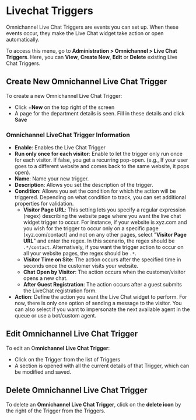 # Livechat Triggers

Omnichannel Live Chat Triggers are events you can set up. When these events occur, they make the Live Chat widget take action or open automatically.

To access this menu, go to **Administration > Omnichannel > Live Chat Triggers**. Here, you can **View**, **Create New**, **Edit** or **Delete** existing Live Chat Triggers.

## Create New Omnichannel Live Chat Trigger

To create a new Omnichannel Live Chat Trigger:

* Click +**New** on the top right of the screen
* A page for the department details is seen. Fill in these details and click **Save**

### Omnichannel LiveChat Trigger Information

* **Enable**: Enables the Live Chat Trigger
* **Run only once for each visitor**: Enable to let the trigger only run once for each visitor. If false, you get a recurring pop-open. (e.g., If your user goes to a different website and comes back to the same website, it pops open).
* **Name**: Name your new trigger.
* **Description**: Allows you set the description of the trigger.
* **Condition**: Allows you set the condition for which the action will be triggered. Depending on what condition to track, you can set additional properties for validation.
  * **Visitor Page URL**: This setting lets you specify a regular expression (regex) describing the website page where you want the live chat widget trigger to occur. For instance, if your website is xyz.com and you wish for the trigger to occur only on a specific page (xyz.com/contact) and not on any other pages, select "**Visitor Page URL**" and enter the regex. In this scenario, the regex should be `.*/contact`_._  Alternatively, if you want the trigger action to occur on all your website pages, the regex should be  `.*`.
  * **Visitor Time on Site**: The action occurs after the specified time in seconds once the customer visits your website.
  * **Chat Open by Visitor**: The action occurs when the customer/visitor opens a new chat.
  * **After Guest Registration**: The action occurs after a guest submits the LiveChat registration form.
* **Action**: Define the action you want the Live Chat widget to perform. For now, there is only one option of sending a message to the visitor. You can also select if you want to impersonate the next available agent in the queue or use a bot/custom agent.

## Edit Omnichannel Live Chat Trigger

To edit an O**mnichannel Live Chat Trigger**:

* Click on the Trigger from the list of Triggers
* A section is opened with all the current details of that Trigger, which can be modified and saved.

## Delete Omnichannel Live Chat Trigger

To delete an **Omnichannel Live Chat Trigger**, click on the **delete icon** by the right of the Trigger from the Triggers.
